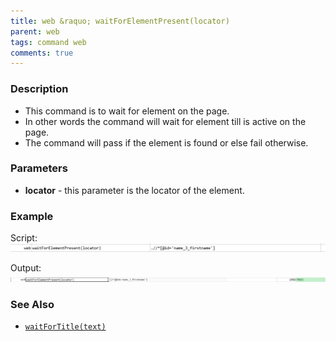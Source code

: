 ```yaml
---
title: web &raquo; waitForElementPresent(locator)
parent: web
tags: command web
comments: true
---
```


### Description

- This command is to wait for element on the page.
- In other words the command will wait for element till is active on the page.
- The command will pass if the element is found or else fail otherwise.

### Parameters

- **locator** - this parameter is the locator of the element.

### Example

Script:<br/>
![](image/waitForElementPresent_01.png)

Output:<br/>
![](image/waitForElementPresent_02.png)

### See Also

- [`waitForTitle(text)`](waitForTitle(text))